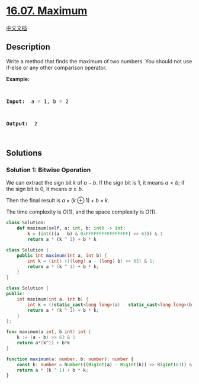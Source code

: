 # [16.07. Maximum](https://leetcode.cn/problems/maximum-lcci)

[中文文档](/lcci/16.07.Maximum/README.md)

## Description

<p>Write a method that finds the maximum of two numbers. You should not use if-else or any other comparison operator.</p>
<p><strong>Example: </strong></p>
<pre>

<strong>Input: </strong> a = 1, b = 2

<strong>Output: </strong> 2

</pre>

## Solutions

### Solution 1: Bitwise Operation

We can extract the sign bit $k$ of $a-b$. If the sign bit is $1$, it means $a \lt b$; if the sign bit is $0$, it means $a \ge b$.

Then the final result is $a \times (k \oplus 1) + b \times k$.

The time complexity is $O(1)$, and the space complexity is $O(1)$.

<!-- tabs:start -->

```python
class Solution:
    def maximum(self, a: int, b: int) -> int:
        k = (int(((a - b) & 0xFFFFFFFFFFFFFFFF) >> 63)) & 1
        return a * (k ^ 1) + b * k
```

```java
class Solution {
    public int maximum(int a, int b) {
        int k = (int) (((long) a - (long) b) >> 63) & 1;
        return a * (k ^ 1) + b * k;
    }
}
```

```cpp
class Solution {
public:
    int maximum(int a, int b) {
        int k = ((static_cast<long long>(a) - static_cast<long long>(b)) >> 63) & 1;
        return a * (k ^ 1) + b * k;
    }
};
```

```go
func maximum(a int, b int) int {
	k := (a - b) >> 63 & 1
	return a*(k^1) + b*k
}
```

```ts
function maximum(a: number, b: number): number {
    const k: number = Number(((BigInt(a) - BigInt(b)) >> BigInt(63)) & BigInt(1));
    return a * (k ^ 1) + b * k;
}
```

<!-- tabs:end -->

<!-- end -->
